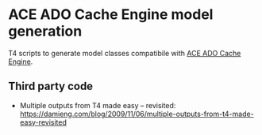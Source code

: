 # ACE ADO Cache Engine model generation
T4 scripts to generate model classes compatibile with [ACE ADO Cache Engine](https://github.com/saklis/ado-cache-engine).

## Third party code
* Multiple outputs from T4 made easy – revisited: <https://damieng.com/blog/2009/11/06/multiple-outputs-from-t4-made-easy-revisited>
